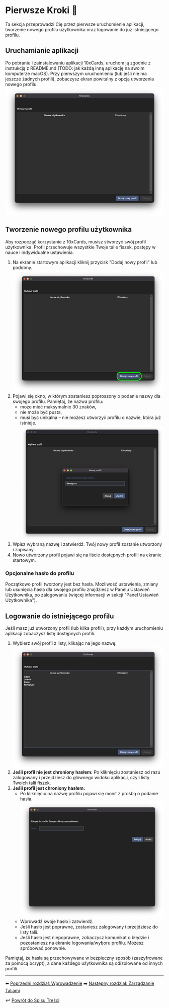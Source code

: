 # Pierwsze Kroki 🚀

Ta sekcja przeprowadzi Cię przez pierwsze uruchomienie aplikacji, tworzenie nowego profilu użytkownika oraz logowanie do już istniejącego profilu.

## Uruchamianie aplikacji

Po pobraniu i zainstalowaniu aplikacji 10xCards, uruchom ją zgodnie z instrukcją z README.md (TODO: jak każdą inną aplikację na swoim komputerze macOS). Przy pierwszym uruchomieniu (lub jeśli nie ma jeszcze żadnych profili), zobaczysz ekran powitalny z opcją utworzenia nowego profilu. ![Ekran powitalny aplikacji](images/pl_01_ekran_powitalny.png)

## Tworzenie nowego profilu użytkownika

Aby rozpocząć korzystanie z 10xCards, musisz stworzyć swój profil użytkownika. Profil przechowuje wszystkie Twoje talie fiszek, postępy w nauce i indywidualne ustawienia.

1.  Na ekranie startowym aplikacji kliknij przycisk "Dodaj nowy profil" lub podobny.
    ![Przycisk dodawania nowego profilu](images/pl_01_przycisk_dodaj_profil.png)
2.  Pojawi się okno, w którym zostaniesz poproszony o podanie nazwy dla swojego profilu. Pamiętaj, że nazwa profilu:
    *   może mieć maksymalnie 30 znaków,
    *   nie może być pusta,
    *   musi być unikalna – nie możesz utworzyć profilu o nazwie, która już istnieje.
    ![Okno tworzenia nowego profilu użytkownika](images/pl_01_okno_tworzenia_profilu.png)
3.  Wpisz wybraną nazwę i zatwierdź. Twój nowy profil zostanie utworzony i zapisany.
4.  Nowo utworzony profil pojawi się na liście dostępnych profili na ekranie startowym.

### Opcjonalne hasło do profilu

Początkowo profil tworzony jest bez hasła. Możliwość ustawienia, zmiany lub usunięcia hasła dla swojego profilu znajdziesz w Panelu Ustawień Użytkownika, po zalogowaniu (więcej informacji w sekcji "Panel Ustawień Użytkownika").

## Logowanie do istniejącego profilu

Jeśli masz już utworzony profil (lub kilka profili), przy każdym uruchomieniu aplikacji zobaczysz listę dostępnych profili.

1.  Wybierz swój profil z listy, klikając na jego nazwę.
    ![Lista dostępnych profili użytkowników](images/pl_01_lista_profili.png)
2.  **Jeśli profil nie jest chroniony hasłem:** Po kliknięciu zostaniesz od razu zalogowany i przejdziesz do głównego widoku aplikacji, czyli listy Twoich talii fiszek.
3.  **Jeśli profil jest chroniony hasłem:**
    *   Po kliknięciu na nazwę profilu pojawi się monit z prośbą o podanie hasła.
        ![Monit o podanie hasła do profilu](images/pl_01_monit_haslo.png)
    *   Wprowadź swoje hasło i zatwierdź.
    *   Jeśli hasło jest poprawne, zostaniesz zalogowany i przejdziesz do listy talii.
    *   Jeśli hasło jest niepoprawne, zobaczysz komunikat o błędzie i pozostaniesz na ekranie logowania/wyboru profilu. Możesz spróbować ponownie.

Pamiętaj, że hasła są przechowywane w bezpieczny sposób (zaszyfrowane za pomocą bcrypt), a dane każdego użytkownika są odizolowane od innych profili.

---
⬅️ [Poprzedni rozdział: Wprowadzenie](00_wstep.md)
➡️ [Następny rozdział: Zarządzanie Taliami](02_zarzadzanie_taliami.md)

↩️ [Powrót do Spisu Treści](index.md)
